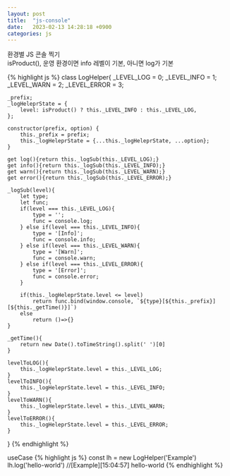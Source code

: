 ```yaml
---
layout: post
title:  "js-console"
date:   2023-02-13 14:28:18 +0900
categories: js
---
```

환경별 JS 콘솔 찍기  
isProduct(), 운영 환경이면 info 레벨이 기본, 아니면 log가 기본

{% highlight js %}
class LogHelper{
    _LEVEL_LOG = 0;
    _LEVEL_INFO = 1;
    _LEVEL_WARN = 2;
    _LEVEL_ERROR = 3;

    _prefix;
    _logHeleprState = {
        level: isProduct() ? this._LEVEL_INFO : this._LEVEL_LOG,
    };

    constructor(prefix, option) {
        this._prefix = prefix;
        this._logHeleprState = {...this._logHeleprState, ...option};
    }

    get log(){return this._logSub(this._LEVEL_LOG);}
    get info(){return this._logSub(this._LEVEL_INFO);}
    get warn(){return this._logSub(this._LEVEL_WARN);}
    get error(){return this._logSub(this._LEVEL_ERROR);}

    _logSub(level){
        let type;
        let func;
        if(level === this._LEVEL_LOG){
            type = '';
            func = console.log;
        } else if(level === this._LEVEL_INFO){
            type = '[Info]';
            func = console.info;
        } else if(level === this._LEVEL_WARN){
            type = '[Warn]';
            func = console.warn;
        } else if(level === this._LEVEL_ERROR){
            type = '[Error]';
            func = console.error;
        }

        if(this._logHeleprState.level <= level)
            return func.bind(window.console, `${type}[${this._prefix}][${this._getTime()}]`)
        else
            return ()=>{}
    }

    _getTime(){
        return new Date().toTimeString().split(' ')[0]
    }

    levelToLOG(){
        this._logHeleprState.level = this._LEVEL_LOG;
    }
    levelToINFO(){
        this._logHeleprState.level = this._LEVEL_INFO;
    }
    levelToWARN(){
        this._logHeleprState.level = this._LEVEL_WARN;
    }
    levelToERROR(){
        this._logHeleprState.level = this._LEVEL_ERROR;
    }
}
{% endhighlight %}


useCase
{% highlight js %}
const lh = new LogHelper('Example')
lh.log('hello-world')
//[Example][15:04:57] hello-world
{% endhighlight %}